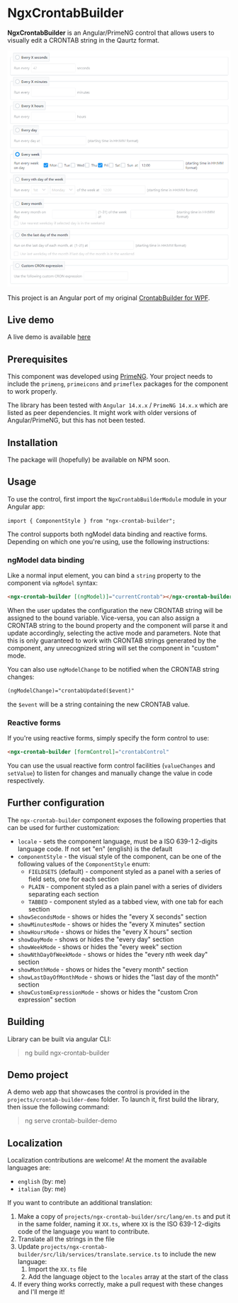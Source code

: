 # NgxCrontabBuilder

**NgxCrontabBuilder** is an Angular/PrimeNG control that allows users to visually edit a CRONTAB string in the Qaurtz format.

![preview of the component displayed in the fieldset style](./docs/preview-fieldsets.png)

This project is an Angular port of my original [CrontabBuilder for WPF](https://github.com/tarockx/CrontabBuilder).

## Live demo
A live demo is available [here](./demo/index.html)

## Prerequisites
This component was developed using [PrimeNG](https://github.com/primefaces/primeng). Your project needs to include the `primeng`, `primeicons` and `primeflex` packages for the component to work properly.

The library has been tested with `Angular 14.x.x` / `PrimeNG 14.x.x` which are listed as peer dependencies. It might work with older versions of Angular/PrimeNG, but this has not been tested.

## Installation
The package will (hopefully) be available on NPM soon.

## Usage
To use the control, first import the `NgxCrontabBuilderModule` module in your Angular app:

`import { ComponentStyle } from "ngx-crontab-builder";`

The control supports both ngModel data binding and reactive forms. Depending on which one you're using, use the following instructions:

### ngModel data binding
Like a normal input element, you can bind a `string` property to the component via `ngModel` syntax:

```HTML
<ngx-crontab-builder [(ngModel)]="currentCrontab"></ngx-crontab-builder>
```

When the user updates the configuration the new CRONTAB string will be assigned to the bound variable. Vice-versa, you can also assign a CRONTAB string to the bound property and the component will parse it and update accordingly, selecting the active mode and parameters. Note that this is only guaranteed to work with CRONTAB strings generated by the component, any unrecognized string will set the component in "custom" mode.

You can also use `ngModelChange` to be notified when the CRONTAB string changes:
```HTML
(ngModelChange)="crontabUpdated($event)"
```
the `$event` will be a string containing the new CRONTAB value.

### Reactive forms
If you're using reactive forms, simply specify the form control to use:
```HTML
<ngx-crontab-builder [formControl]="crontabControl"
```
You can use the usual reactive form control facilities (`valueChanges` and `setValue`) to listen for changes and manually change the value in code respectively.

## Further configuration
The `ngx-crontab-builder` component exposes the following properties that can be used for further customization:
* `locale` - sets the component language, must be a ISO 639-1 2-digits language code. If not set "en" (english) is the default
* `componentStyle` - the visual style of the component, can be one of the following values of the `ComponentStyle` enum:
  * `FIELDSETS` (default) - component styled as a panel with a series of field sets, one for each section
  * `PLAIN` - component styled as a plain panel with a series of dividers separating each section
  * `TABBED` - component styled as a tabbed view, with one tab for each section
* `showSecondsMode` - shows or hides the "every X seconds" section
* `showMinutesMode` - shows or hides the "every X minutes" section
* `showHoursMode` - shows or hides the "every X hours" section
* `showDayMode` - shows or hides the "every day" section
* `showWeekMode` - shows or hides the "every week" section
* `showNthDayOfWeekMode` - shows or hides the "every nth week day" section
* `showMonthMode` - shows or hides the "every month" section
* `showLastDayOfMonthMode` - shows or hides the "last day of the month" section
* `showCustomExpressionMode` - shows or hides the "custom Cron expression" section

## Building
Library can be built via angular CLI:
>ng build ngx-crontab-builder

## Demo project
A demo web app that showcases the control is provided in the `projects/crontab-builder-demo` folder.
To launch it, first build the library, then issue the following command:
>ng serve crontab-builder-demo

## Localization
Localization contributions are welcome! At the moment the available languages are:  
- `english` (by: me)
- `italian` (by: me)

If you want to contribute an additional translation:
1. Make a copy of `projects/ngx-crontab-builder/src/lang/en.ts` and put it in the same folder, naming it `XX.ts`, where `XX` is the ISO 639-1 2-digits code of the language you want to contribute.
2. Translate all the strings in the file
3. Update `projects/ngx-crontab-builder/src/lib/services/translate.service.ts` to include the new language:
   1. Import the `XX.ts` file
   2. Add the language object to the `locales` array at the start of the class
4. If every thing works correctly, make a pull request with these changes and I'll merge it! 
